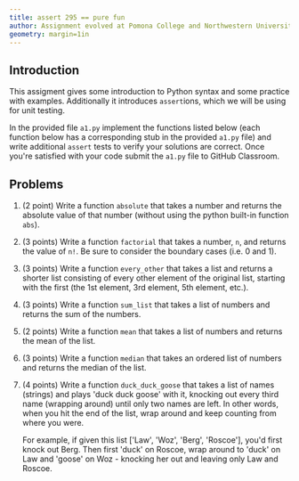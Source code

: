 ```yaml
---
title: assert 295 == pure fun
author: Assignment evolved at Pomona College and Northwestern University through several instructors' offerings.
geometry: margin=1in
---
```


## Introduction

This assigment gives some introduction to Python syntax and some practice with examples. Additionally it introduces `assert`ions, which we will be using for unit testing.

In the provided file `a1.py` implement the functions listed below (each function below has a corresponding stub in the provided `a1.py` file) and write additional `assert` tests to verify your solutions are correct. Once you're satisfied with your code submit the `a1.py` file to GitHub Classroom.

## Problems

1. (2 point) Write a function `absolute` that takes a number and returns the absolute value of that number (without using the python built-in function `abs`).
2. (3 points) Write a function `factorial` that takes a number, `n`, and returns the value of `n!`. Be sure to consider the boundary cases (i.e. 0 and 1).
3. (3 points) Write a function `every_other` that takes a list and returns a shorter list consisting of every other element of the original list, starting with the first (the 1st element, 3rd element, 5th element, etc.).
4. (3 points) Write a function `sum_list` that takes a list of numbers and returns the sum of the numbers.
5. (2 points) Write a function `mean` that takes a list of numbers and returns the mean of the list.
6. (3 points) Write a function `median` that takes an ordered list of numbers and returns the median of the list.
7. (4 points) Write a function `duck_duck_goose` that takes a list of names (strings) and plays 'duck duck goose' with it, knocking out every third name (wrapping around) until only two names are left. In other words, when you hit the end of the list, wrap around and keep counting from where you were.

    For example, if given this list ['Law', 'Woz', 'Berg', 'Roscoe'], you'd first
    knock out Berg. Then first 'duck' on Roscoe, wrap around to 'duck' on Law and
    'goose' on Woz - knocking her out and leaving only Law and Roscoe.
